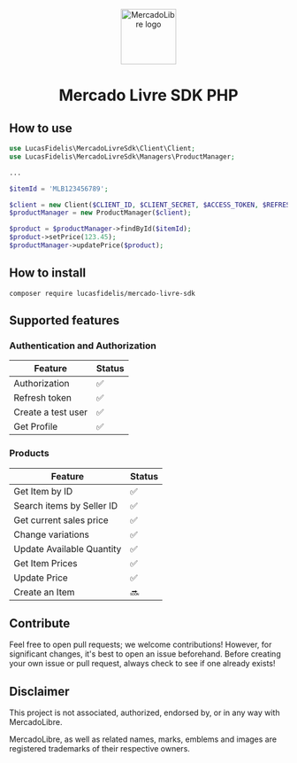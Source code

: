 <p align="center">
<a href="https://www.mercadolivre.com.br/">
<img alt="MercadoLibre logo" height="100px" src="https://upload.wikimedia.org/wikipedia/pt/0/04/Logotipo_MercadoLivre.png"/>
</a>
</p>
<h1 align="center">Mercado Livre SDK PHP</h1>

## How to use
```php
use LucasFidelis\MercadoLivreSdk\Client\Client;
use LucasFidelis\MercadoLivreSdk\Managers\ProductManager;

...

$itemId = 'MLB123456789';

$client = new Client($CLIENT_ID, $CLIENT_SECRET, $ACCESS_TOKEN, $REFRESH_TOKEN);
$productManager = new ProductManager($client);

$product = $productManager->findById($itemId);
$product->setPrice(123.45);
$productManager->updatePrice($product);
```

## How to install

    composer require lucasfidelis/mercado-livre-sdk

## Supported features

### Authentication and Authorization
| Feature | Status |
|----------|--------|
| Authorization | ✅ |
| Refresh token | ✅ |
| Create a test user | ✅ |
| Get Profile | ✅ |

### Products
| Feature | Status |
|----------|--------|
| Get Item by ID | ✅ |
| Search items by Seller ID | ✅ |
| Get current sales price | ✅ |
| Change variations | ✅ |
| Update Available Quantity | ✅ |
| Get Item Prices | ✅ |
| Update Price | ✅ |
| Create an Item | 🔜 |

## Contribute

Feel free to open pull requests; we welcome contributions! However, for significant changes, it's best to open an issue beforehand. Before creating your own issue or pull request, always check to see if one already exists!

## Disclaimer

This project is not associated, authorized, endorsed by, or in any way with MercadoLibre.

MercadoLibre, as well as related names, marks, emblems and images are registered trademarks of their respective owners.